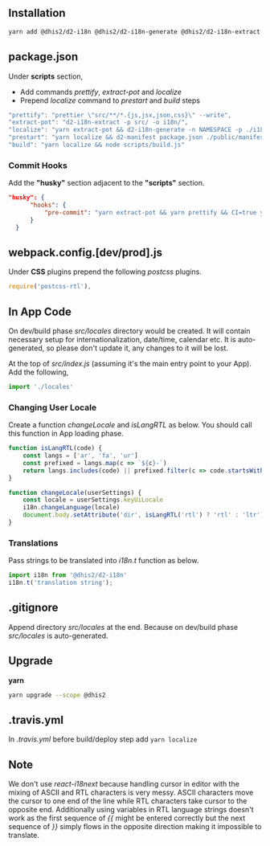 ## Installation
```bash
yarn add @dhis2/d2-i18n @dhis2/d2-i18n-generate @dhis2/d2-i18n-extract husky@next prettier
```

## package.json
Under **scripts** section,
- Add commands *prettify*, *extract-pot* and *localize*
- Prepend *localize* command to *prestart* and *build* steps

```js
"prettify": "prettier \"src/**/*.{js,jsx,json,css}\" --write",
"extract-pot": "d2-i18n-extract -p src/ -o i18n/",
"localize": "yarn extract-pot && d2-i18n-generate -n NAMESPACE -p ./i18n/ -o ./src/locales/"
"prestart": "yarn localize && d2-manifest package.json ./public/manifest.webapp",
"build": "yarn localize && node scripts/build.js"
```

### Commit Hooks

Add the __"husky"__ section adjacent to the __"scripts"__ section.

```json
"husky": {
      "hooks": {
          "pre-commit": "yarn extract-pot && yarn prettify && CI=true yarn test && git add -A ."
      }
  }
```

## webpack.config.[dev/prod].js
Under **CSS** plugins prepend the following _postcss_ plugins.

```js
require('postcss-rtl'),
```

## In App Code
On dev/build phase *src/locales* directory would be created. It will contain necessary setup for internationalization, date/time, calendar etc. It is auto-generated, so please don't update it, any changes to it will be lost.

At the top of *src/index.js* (assuming it's the main entry point to your App). Add the following,

```js
import './locales'
```

### Changing User Locale
Create a function *changeLocale* and *isLangRTL* as below. You should call this function in App loading phase.

```js
function isLangRTL(code) {
    const langs = ['ar', 'fa', 'ur']
    const prefixed = langs.map(c => `${c}-`)
    return langs.includes(code) || prefixed.filter(c => code.startsWith(c)).length > 0
}

function changeLocale(userSettings) {
    const locale = userSettings.keyUiLocale
    i18n.changeLanguage(locale)
    document.body.setAttribute('dir', isLangRTL('rtl') ? 'rtl' : 'ltr')
}
```

### Translations
Pass strings to be translated into _i18n.t_ function as below.

```js
import i18n from '@dhis2/d2-i18n'
i18n.t('translation string');
```

## .gitignore
Append directory *src/locales* at the end. Because on dev/build phase *src/locales* is auto-generated.

## Upgrade
__yarn__
```bash
yarn upgrade --scope @dhis2
```

## .travis.yml
In *.travis.yml* before build/deploy step add `yarn localize`

## Note
We don't use _react-i18next_ because handling cursor in editor with the mixing of ASCII and RTL characters is very messy. ASCII characters move the cursor to one end of the line while RTL characters take cursor to the opposite end. Additionally using variables in RTL language strings doesn't work as the first sequence of _{{_ might be entered correctly but the next sequence of _}}_ simply flows in the opposite direction making it impossible to translate.
